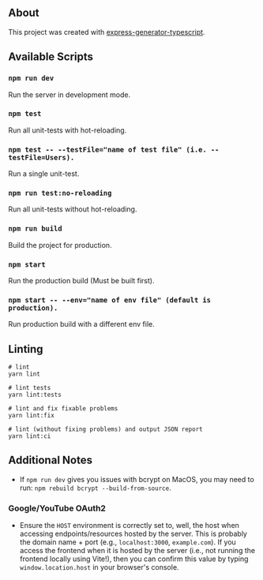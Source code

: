 ## About

This project was created with [express-generator-typescript](https://github.com/seanpmaxwell/express-generator-typescript).


## Available Scripts

### `npm run dev`

Run the server in development mode.

### `npm test`

Run all unit-tests with hot-reloading.

### `npm test -- --testFile="name of test file" (i.e. --testFile=Users).`

Run a single unit-test.

### `npm run test:no-reloading`

Run all unit-tests without hot-reloading.

### `npm run build`

Build the project for production.

### `npm start`

Run the production build (Must be built first).

### `npm start -- --env="name of env file" (default is production).`

Run production build with a different env file.

## Linting

```
# lint
yarn lint

# lint tests
yarn lint:tests

# lint and fix fixable problems
yarn lint:fix

# lint (without fixing problems) and output JSON report
yarn lint:ci
```


## Additional Notes

- If `npm run dev` gives you issues with bcrypt on MacOS, you may need to run: `npm rebuild bcrypt --build-from-source`.

### Google/YouTube OAuth2

- Ensure the `HOST` environment is correctly set to, well, the host when accessing endpoints/resources hosted by the
  server. This is probably the domain name + port (e.g., `localhost:3000`, `example.com`). If you access the frontend
  when it is hosted by the server (i.e., not running the frontend locally using Vite!), then you can confirm this value
  by typing `window.location.host` in your browser's console.
